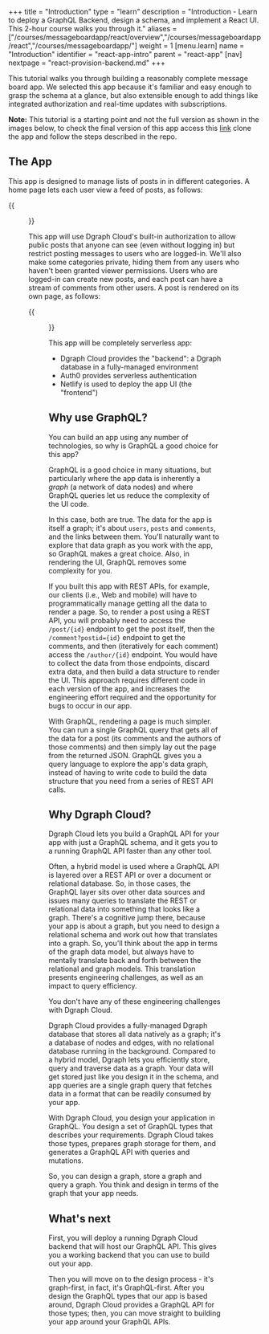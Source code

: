 +++
title = "Introduction"
type = "learn"
description = "Introduction - Learn to deploy a GraphQL Backend, design a schema, and implement a React UI. This 2-hour course walks you through it."
aliases = ["/courses/messageboardapp/react/overview","/courses/messageboardapp/react","/courses/messageboardapp/"]
weight = 1
[menu.learn]
  name = "Introduction"
  identifier = "react-app-intro"
  parent = "react-app"
[nav]
nextpage =  "react-provision-backend.md"
+++


This tutorial walks you through building a reasonably complete message
board app. We selected this app because it's familiar and easy enough
to grasp the schema at a glance, but also extensible enough to add
things like integrated authorization and real-time updates with
subscriptions.

**Note:** This tutorial is a starting point and not the full version as shown in the images below, to check the final version of this app access this [link](https://github.com/dgraph-io/discuss-tutorial/tree/master) clone the app and follow the steps described in the repo.

## The App

This app is designed to manage lists of posts in in different categories. A home
page lets each user view a feed of posts, as follows:

{{<figure class="medium image" src="/images/message-board/main-screenshot.png" title="message board app main page">}}

This app will use Dgraph Cloud's built-in authorization to allow public posts
that anyone can see (even without logging in) but restrict posting messages to
users who are logged-in. We'll also make some categories private, hiding them
from any users who haven't been granted viewer permissions. Users who are
logged-in can create new posts, and each post can have a stream of comments from
other users. A post is rendered on its own page, as follows:

{{<figure class="medium image" src="/images/message-board/post-screenshot.png" title="App post page">}}

This app will be completely serverless app:

*  Dgraph Cloud provides the "backend": a Dgraph database in a fully-managed
   environment
*  Auth0 provides serverless authentication
*  Netlify is used to deploy the app UI (the "frontend")


## Why use GraphQL?

You can build an app using any number of technologies, so why is GraphQL a good
choice for this app?

GraphQL is a good choice in many situations, but particularly where the app data
is inherently a *graph* (a network of data nodes) and where GraphQL queries let
us reduce the complexity of the UI code.

In this case, both are true. The data for the app is itself a graph; it's
about `users`, `posts` and `comments`, and the links between them. You'll naturally
want to explore that data graph as you work with the app, so GraphQL makes a
great choice. Also, in rendering the UI, GraphQL removes some complexity for
you.

If you built this app with REST APIs, for example, our clients (i.e., Web and
mobile) will have to programmatically manage getting all the data to render a
page. So, to render a post using a REST API, you will probably need to access
the `/post/{id}` endpoint to get the post itself, then the
`/comment?postid={id}` endpoint to get the comments, and then (iteratively for
each comment) access the `/author/{id}` endpoint. You would have to collect the
data from those endpoints, discard extra data, and then build a data structure
to render the UI. This approach requires different code in each version of the
app, and increases the engineering effort required and the opportunity for bugs
to occur in our app.  

With GraphQL, rendering a page is much simpler. You can run a single GraphQL
query that gets all of the data for a post (its comments and the authors of
those comments) and then simply lay out the page from the returned JSON. GraphQL
gives you a query language to explore the app's data graph, instead of having to
write code to build the data structure that you need from a series of REST API
calls.

## Why Dgraph Cloud?

Dgraph Cloud lets you build a GraphQL API for your app with just a GraphQL
schema, and it gets you to a running GraphQL API faster than any other tool.

Often, a hybrid model is used where a GraphQL API is layered over a REST API or
over a document or relational database. So, in those cases, the GraphQL layer
sits over other data sources and issues many queries to translate the REST or
relational data into something that looks like a graph. There's a cognitive jump
there, because your app is about a graph, but you need to design a relational
schema and work out how that translates into a graph. So, you'll think about the
app in terms of the graph data model, but always have to mentally translate back
and forth between the relational and graph models. This translation presents
engineering challenges, as well as an impact to query efficiency.

You don't have any of these engineering challenges with Dgraph Cloud.

Dgraph Cloud provides a fully-managed Dgraph database that stores all data
natively as a graph; it's a database of nodes and edges, with no relational
database running in the background. Compared to a hybrid model, Dgraph lets
you efficiently store, query and traverse data as a graph. Your data will get
stored just like you design it in the schema, and app queries are a single graph
query that fetches data in a format that can be readily consumed by your app.

With Dgraph Cloud, you design your application in GraphQL. You design a set of
GraphQL types that describes your requirements. Dgraph Cloud takes those types,
prepares graph storage for them, and generates a GraphQL API with queries and
mutations.

So, you can design a graph, store a graph and query a graph. You think and
design in terms of the graph that your app needs.

<!-- ## App architecture

You are going to build a serverless app here, ... Auth0, Netlify, Dgraph Cloud ... not the only choice for a Dgraph Cloud app, but a good one for lots of situations and for this tutorial.

**FIXME: design image in here about how the app will work**
**FIXME: maybe a couple of images, to pull things apart and make simpler, but has to show Dgraph Cloud backend, Auth provider, JWTs, frontend UI, in netlify.**
-->

## What's next

First, you will deploy a running Dgraph Cloud backend that will host our
GraphQL API. This gives you a working backend that you can use to build out your
app.

Then you will move on to the design process - it's graph-first, in fact, it's
GraphQL-first. After you design the GraphQL types that our app is based around,
Dgraph Cloud provides a GraphQL API for those types; then, you can move
straight to building your app around your GraphQL APIs.
